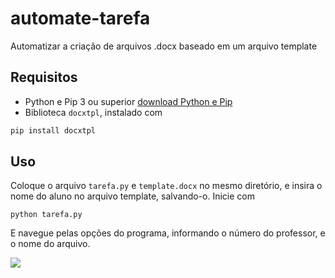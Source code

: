 # automate-tarefa
Automatizar a criação de arquivos .docx baseado em um arquivo template

## Requisitos

- Python e Pip 3 ou superior [download Python e Pip](https://www.python.org/ftp/python/3.9.0/python-3.9.0-amd64.exe)
- Biblioteca `docxtpl`, instalado com 

~~~python
pip install docxtpl
~~~

## Uso

Coloque o arquivo `tarefa.py` e `template.docx` no mesmo diretório, e insira o nome do aluno no arquivo template, salvando-o.
Inicie com 

~~~
python tarefa.py
~~~

E navegue pelas opções do programa, informando o número do professor, e o nome do arquivo.

[<img src="https://i.imgur.com/uC6dVHD.png">](Exemplo)
